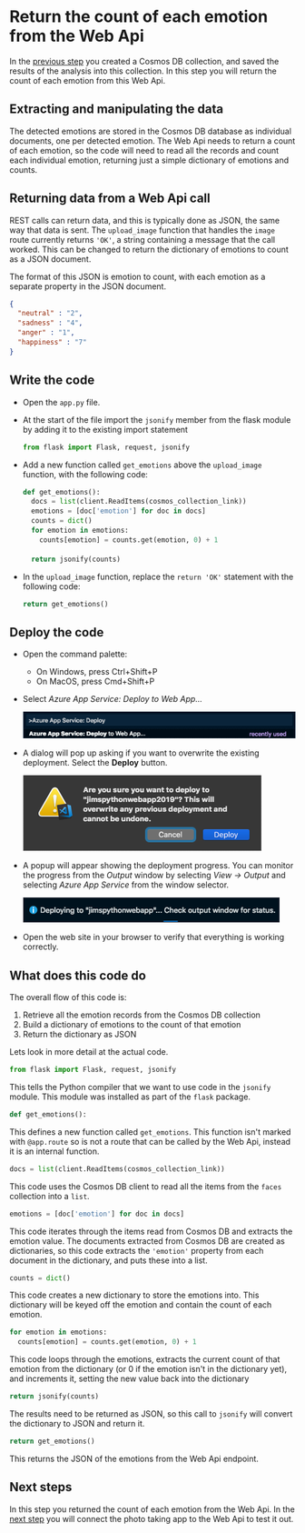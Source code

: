 # Return the count of each emotion from the Web Api

In the [previous step](./SaveTheResultsToADatabase.md) you created a Cosmos DB collection, and saved the results of the analysis into this collection. In this step you will return the count of each emotion from this Web Api.

## Extracting and manipulating the data

The detected emotions are stored in the Cosmos DB database as individual documents, one per detected emotion. The Web Api needs to return a count of each emotion, so the code will need to read all the records and count each individual emotion, returning just a simple dictionary of emotions and counts.

## Returning data from a Web Api call

REST calls can return data, and this is typically done as JSON, the same way that data is sent. The `upload_image` function that handles the `image` route currently returns `'OK'`, a string containing a message that the call worked. This can be changed to return the dictionary of emotions to count as a JSON document.

The format of this JSON is emotion to count, with each emotion as a separate property in the JSON document.

```json
{
  "neutral" : "2",
  "sadness" : "4",
  "anger" : "1",
  "happiness" : "7"
}
```

## Write the code

* Open the `app.py` file.

* At the start of the file import the `jsonify` member from the flask module by adding it to the existing import statement
  
  ```python
  from flask import Flask, request, jsonify
  ```

* Add a new function called `get_emotions` above the `upload_image` function, with the following code:

  ```python
  def get_emotions():
    docs = list(client.ReadItems(cosmos_collection_link))
    emotions = [doc['emotion'] for doc in docs]
    counts = dict()
    for emotion in emotions:
      counts[emotion] = counts.get(emotion, 0) + 1

    return jsonify(counts)
  ```

* In the `upload_image` function, replace the `return 'OK'` statement with the following code:
  
  ```python
  return get_emotions()
  ```

## Deploy the code

* Open the command palette:
  * On Windows, press Ctrl+Shift+P
  * On MacOS, press Cmd+Shift+P

* Select *Azure App Service: Deploy to Web App...*
  
  ![The command palette showing the Azure App Service: Deploy to Web App option](../Images/CommandPaletteDeployAppService.png)

* A dialog will pop up asking if you want to overwrite the existing deployment. Select the **Deploy** button.
  
  ![The overwrite existing deploy dialog](../Images/OverwriteDeploy.png)

* A popup will appear showing the deployment progress. You can monitor the progress from the *Output* window by selecting *View -> Output* and selecting *Azure App Service* from the window selector.
  
  ![The deploy progress dialog](../Images/DeployProgress.png)

* Open the web site in your browser to verify that everything is working correctly.

## What does this code do

The overall flow of this code is:

1. Retrieve all the emotion records from the Cosmos DB collection
2. Build a dictionary of emotions to the count of that emotion
3. Return the dictionary as JSON

Lets look in more detail at the actual code.

```python
from flask import Flask, request, jsonify
```

This tells the Python compiler that we want to use code in the `jsonify` module. This module was installed as part of the `flask` package.

```python
def get_emotions():
```

This defines a new function called `get_emotions`. This function isn't marked with `@app.route` so is not a route that can be called by the Web Api, instead it is an internal function.

```python
docs = list(client.ReadItems(cosmos_collection_link))
```

This code uses the Cosmos DB client to read all the items from the `faces` collection into a `list`.

```python
emotions = [doc['emotion'] for doc in docs]
```

This code iterates through the items read from Cosmos DB and extracts the emotion value. The documents extracted from Cosmos DB are created as dictionaries, so this code extracts the `'emotion'` property from each document in the dictionary, and puts these into a list.

```python
counts = dict()
```

This code creates a new dictionary to store the emotions into. This dictionary will be keyed off the emotion and contain the count of each emotion.

```python
for emotion in emotions:
  counts[emotion] = counts.get(emotion, 0) + 1
```

This code loops through the emotions, extracts the current count of that emotion from the dictionary (or 0 if the emotion isn't in the dictionary yet), and increments it, setting the new value back into the dictionary

```python
return jsonify(counts)
```

The results need to be returned as JSON, so this call to `jsonify` will convert the dictionary to JSON and return it.

```python
return get_emotions()
```

This returns the JSON of the emotions from the Web Api endpoint.

## Next steps

In this step you returned the count of each emotion from the Web Api. In the [next step](./CallTheWebApiFromDesktop.md) you will connect the photo taking app to the Web Api to test it out.
